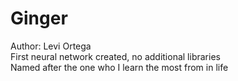 # Ginger
Author: Levi Ortega\
First neural network created, no additional libraries\
Named after the one who I learn the most from in life
